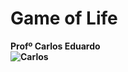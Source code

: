 # Game of Life
<b>Profº Carlos Eduardo<br>
![Carlos](https://media.licdn.com/mpr/mpr/shrinknp_200_200/p/2/000/088/0af/3d6d80c.jpg)
